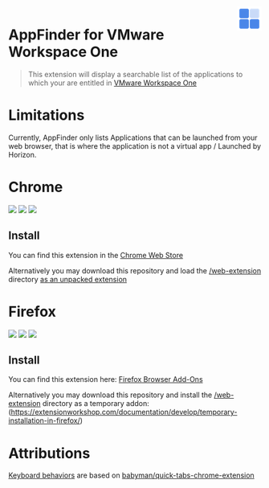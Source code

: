 <img src="icons/icon48.png" align="right" />

# AppFinder for VMware Workspace One
>This extension will display a searchable list of the applications to which your are entitled in [VMware Workspace One](https://www.vmware.com/products/workspace-one.html)

# Limitations
Currently, AppFinder only lists Applications that can be launched from your web browser, that is where the application is not a virtual app / Launched by Horizon.

# Chrome
<img src="https://img.shields.io/chrome-web-store/stars/aehfcfgkfhkaclkhjhonjoabaklkpggc"> <img src="https://img.shields.io/chrome-web-store/v/aehfcfgkfhkaclkhjhonjoabaklkpggc"> <img src="https://img.shields.io/chrome-web-store/users/aehfcfgkfhkaclkhjhonjoabaklkpggc">

## Install
You can find this extension in the [Chrome Web Store](https://chrome.google.com/webstore/detail/appfinder-for-workspace-o/aehfcfgkfhkaclkhjhonjoabaklkpggc)

Alternatively you may download this repository and load the [/web-extension](/web-extension) directory [as an unpacked extension](https://developer.chrome.com/extensions/getstarted#manifest)

# Firefox
<img src="https://img.shields.io/amo/stars/appfinder-for-workspace-one"> <img src="https://img.shields.io/amo/v/appfinder-for-workspace-one"> <img src="https://img.shields.io/amo/users/appfinder-for-workspace-one">

## Install
You can find this extension here: [Firefox Browser Add-Ons](https://addons.mozilla.org/en-US/firefox/addon/appfinder-for-workspace-one)

Alternatively you may download this repository and install the [/web-extension](/web-extension) directory as a temporary addon: (https://extensionworkshop.com/documentation/develop/temporary-installation-in-firefox/)

# Attributions
[Keyboard behaviors](src/keyboard_behaviors.js) are based on [babyman/quick-tabs-chrome-extension](https://github.com/babyman/quick-tabs-chrome-extension)
